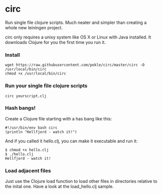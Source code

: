 # circ

Run single file clojure scripts. Much neater and simpler than creating a whole new leiningen project.

circ only requires a unixy system like OS X or Linux with Java installed. It downloads Clojure for you the first time you run it.

### Install

    wget https://raw.githubusercontent.com/pokle/circ/master/circ -O /usr/local/bin/circ
    chmod +x /usr/local/bin/circ

### Run your single file clojure scripts

    circ yourscript.clj

### Hash bangs!

Create a Clojure file starting with a has bang like this:

    #!/usr/bin/env bash circ
    (println "Hellfjord - watch it!")

And if you called it hello.clj, you can make it executable and run it:

    $ chmod +x hello.clj
    $ ./hello.clj
    Hellfjord - watch it!

### Load adjacent files

Just use the Clojure load function to load other files in directories relative to the inital one. Have a look at the load_hello.clj sample.
